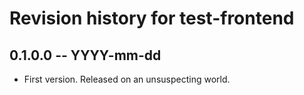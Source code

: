 # Revision history for test-frontend

## 0.1.0.0  -- YYYY-mm-dd

* First version. Released on an unsuspecting world.
